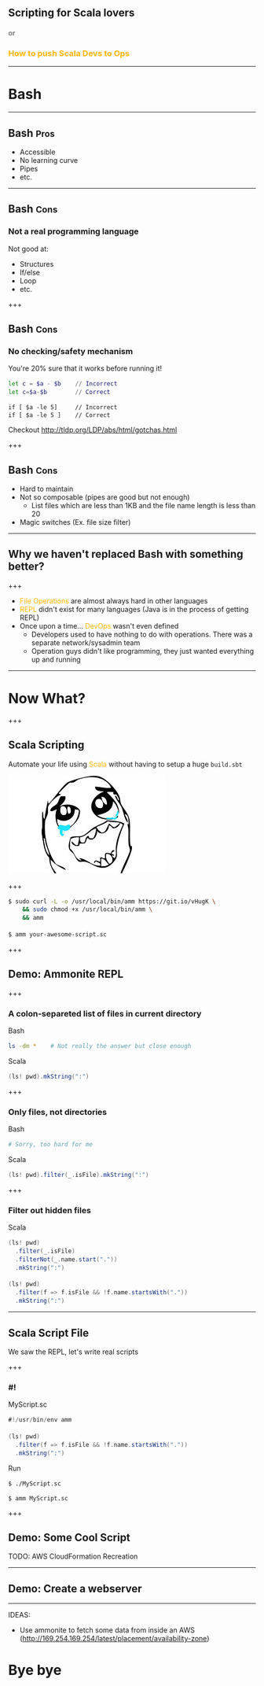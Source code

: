 
## Scripting for Scala lovers
#### <span style="color: gray">or</span>
### <span style="color: #ffb500">How to push Scala Devs to Ops</span>
---
# Bash
---
## Bash <small>Pros</small>

- Accessible
- No learning curve
- Pipes
- etc.

---
## Bash <small>Cons</small>
### Not a real programming language

Not good at:

- Structures
- If/else
- Loop
- etc.

+++

## Bash <small>Cons</small>
### No checking/safety mechanism

You're 20% sure that it works before running it!

```bash
let c = $a - $b    // Incorrect
let c=$a-$b        // Correct
```
```
if [ $a -le 5]     // Incorrect
if [ $a -le 5 ]    // Correct
```

Checkout http://tldp.org/LDP/abs/html/gotchas.html

+++

## Bash <small>Cons</small>
- Hard to maintain
- Not so composable (pipes are good but not enough)
  - List files which are less than 1KB and the file name length is less than 20
- Magic switches (Ex. file size filter)

---

## Why we haven't replaced Bash with something better?

+++

- <span style="color: #ffb500">File Operations</span> are almost always hard in other languages
- <span style="color: #ffb500">REPL</span> didn't exist for many languages (Java is in the process of getting REPL)
- Once upon a time... <span style="color: #ffb500">DevOps</span> wasn't even defined
  - Developers used to have nothing to do with operations. There was a separate network/sysadmin team
  - Operation guys didn't like programming, they just wanted everything up and running

---

# Now What?

+++

## Scala Scripting ##

Automate your life using <span style="color: #ffb500">Scala</span> without having to setup a huge `build.sbt`

![Happy](assets/img/happy-meme.jpg)

+++

```bash
$ sudo curl -L -o /usr/local/bin/amm https://git.io/vHugK \
    && sudo chmod +x /usr/local/bin/amm \
    && amm

$ amm your-awesome-script.sc
```

+++

## Demo: Ammonite REPL ##

+++

### A colon-separeted list of files in current directory ###

Bash

```bash
ls -dm *    # Not really the answer but close enough
```

Scala

```scala
(ls! pwd).mkString(":")
```

+++

### Only files, not directories ###

Bash

```bash
# Sorry, too hard for me
```

Scala

```scala
(ls! pwd).filter(_.isFile).mkString(":")
```

+++

### Filter out hidden files

Scala

``` scala
(ls! pwd)
  .filter(_.isFile)
  .filterNot(_.name.start("."))
  .mkString(":")

(ls! pwd)
  .filter(f => f.isFile && !f.name.startsWith("."))
  .mkString(":")
```

---

## Scala Script File ##

We saw the REPL, let's write real scripts

+++

### \#! ###

MyScript.sc

```scala
#!/usr/bin/env amm

(ls! pwd)
  .filter(f => f.isFile && !f.name.startsWith("."))
  .mkString(":")
```

Run

```
$ ./MyScript.sc
```

```
$ amm MyScript.sc
```

+++

## Demo: Some Cool Script

TODO:
AWS CloudFormation Recreation

---

## Demo: Create a webserver

---

IDEAS:
- Use ammonite to fetch some data from inside an AWS (http://169.254.169.254/latest/placement/availability-zone)

# Bye bye
